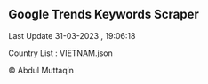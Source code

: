 

## Google Trends Keywords Scraper 
 
Last Update 31-03-2023 , 19:06:18

Country List :
VIETNAM.json



© Abdul Muttaqin 
